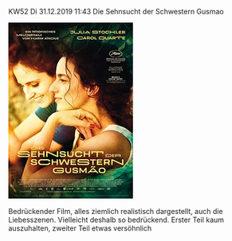 KW52 Di 31.12.2019 11:43
Die Sehnsucht der Schwestern Gusmao  

![](../_bilder/20230701151837.png)

Bedrückender Film, alles ziemlich realistisch dargestellt, auch die Liebesszenen.
Vielleicht deshalb so bedrückend.
Erster Teil kaum auszuhalten, zweiter Teil etwas versöhnlich